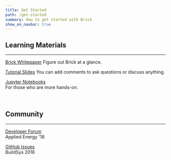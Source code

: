 ```yaml
---
title: Get Started
path: /get-started
summary: How to get started with Brick  
show_on_navbar: true
---
```


## Learning Materials  
---
[Brick Whitepaper][1]
Figure out Brick at a glance.
     
[Tutorial Slides][2]
You can add comments to ask questions or discuss anything.
     
[Jupyter Notebooks][3]     
For those who are more hands-on.
   
<br></br>
## Community  
---
[Developer Forum][4]   
Applied Energy '18     
   
[GitHub Issues][5]   
BuildSys 2016   
   
[1]: https://brickschema.org/docs/Brick-Leaflet.pdf
[2]: https://docs.google.com/presentation/d/1wgT5S8fgo13cqDPx7DbygWuqAhIp4uxAenP4oDsMaVI/edit?usp=sharing  
[3]: https://github.com/BuildSysUniformMetadata/brick-tutorial-buildsys2017
[4]: https://groups.google.com/d/forum/brickschema
[5]: https://github.com/BuildSysUniformMetadata/Brick/issues